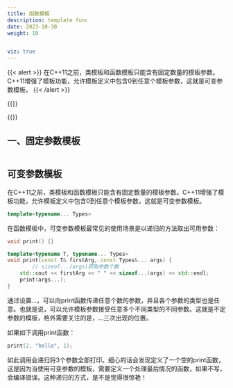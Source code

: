 ```yaml
---
title: 函数模板
description: template func
date: 2023-10-30
weight: 10


viz: true
---
```

<style>
th, td {
  border: 1px solid rgb(190, 190, 190);
}
</style>
{{< alert >}}
在C++11之前，类模板和函数模板只能含有固定数量的模板参数。C++11增强了模板功能，允许模板定义中包含0到任意个模板参数，这就是可变参数模板。
{{< /alert >}}

{{<alert>}}

{{</alert>}}

## 一、固定参数模板


```c++

```




## 可变参数模板
在C++11之前，类模板和函数模板只能含有固定数量的模板参数。C++11增强了模板功能，允许模板定义中包含0到任意个模板参数，这就是可变参数模板。
```c++
template<typename... Types>
```
在函数模板中，可变参数模板最常见的使用场景是以递归的方法取出可用参数：

```c++
void print() {}

template<typename T, typename... Types>
void print(const T& firstArg, const Types&... args) {
        // sizeof...(args)获取参数个数
	std::cout << firstArg << " " << sizeof...(args) << std::endl;
	print(args...);
}


```
通过设置...，可以向print函数传递任意个数的参数，并且各个参数的类型也是任意。也就是说，可以允许模板参数接受任意多个不同类型的不同参数。这就是不定参数的模板，格外需要关注的是，...三次出现的位置。

如果如下调用print函数：
```c++
print(2, "hello", 1);
```
如此调用会递归将3个参数全部打印。细心的话会发现定义了一个空的print函数，这是因为当使用可变参数的模板，需要定义一个处理最后情况的函数，如果不写，会编译错误。这种递归的方式，是不是觉得很惊艳！






